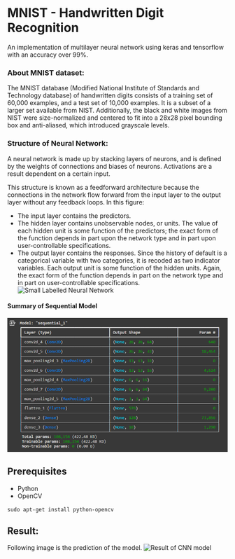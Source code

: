 MNIST - Handwritten Digit Recognition
=====================================

An implementation of multilayer neural network using keras and tensorflow with an accuracy over 99%.

### About MNIST dataset:
The MNIST database (Modified National Institute of Standards and Technology database) of handwritten digits consists of a training set of 60,000 examples, and a test set of 10,000 examples. It is a subset of a larger set available from NIST. Additionally, the black and white images from NIST were size-normalized and centered to fit into a 28x28 pixel bounding box and anti-aliased, which introduced grayscale levels.


### Structure of Neural Network:
A neural network is made up by stacking layers of neurons, and is defined by the weights 
of connections and biases of neurons. Activations are a result dependent on a certain input.

This structure is known as a feedforward architecture because the connections in the network flow forward from the input layer to the output layer without any feedback loops. In this figure:

* The input layer contains the predictors.
* The hidden layer contains unobservable nodes, or units. The value of each hidden unit is some function of the predictors; the exact form of the function depends in part upon the network type and in part upon user-controllable specifications.
* The output layer contains the responses. Since the history of default is a categorical variable with two categories, it is recoded as two indicator variables. Each output unit is some function of the hidden units. Again, the exact form of the function depends in part on the network type and in part on user-controllable specifications.
![Small Labelled Neural Network](http://i.imgur.com/HdfentB.png)


#### Summary of Sequential Model


![Summary](https://github.com/aman-chhetri/ML-Projects/blob/abd94008a653d46383f87a5467279d70a92775b6/Project%208%20-%20Handwritten%20Digit%20%20Recognition/assets/model/model_summary.png)


## Prerequisites

- Python
- OpenCV
```
sudo apt-get install python-opencv
``` 
## Result:
Following image is the prediction of the model.
![Result of CNN model](https://github.com/aman-chhetri/ML-Projects/tree/abd94008a653d46383f87a5467279d70a92775b6/Project%208%20-%20Handwritten%20Digit%20%20Recognition)